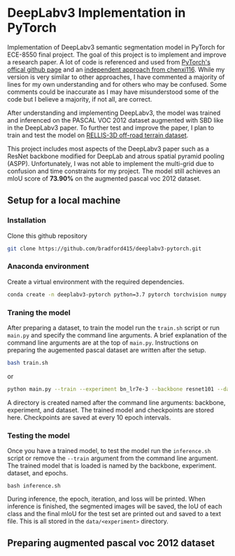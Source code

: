 # DeepLabv3 Implementation in PyTorch
Implementation of DeepLabv3 semantic segmentation model in PyTorch for ECE-8550 final project. The goal of this project is to implement and improve a research paper. A lot of code is referenced and used from [PyTorch's offical github page](https://github.com/pytorch/vision/blob/main/torchvision/models/segmentation/deeplabv3.py) and an [independent approach from chenxi116](https://github.com/chenxi116/DeepLabv3.pytorch). While my version is very similar to other approaches, I have commented a majority of lines for my own understanding and for others who may be confused. Some comments could be inaccurate as I may have misunderstood some of the code but I believe a majority, if not all, are correct.

After understanding and implementing DeepLabv3, the model was trained and inferenced on the PASCAL VOC 2012 dataset augmented with SBD like in the DeepLabv3 paper. To further test and improve the paper, I plan to train and test the model on [RELLIS-3D off-road terrain dataset](https://unmannedlab.github.io/research/RELLIS-3D).

This project includes most aspects of the DeepLabv3 paper such as a ResNet backbone modified for DeepLab and atrous spatial pyramid pooling (ASPP).  Unfortunately, I was not able to implement the multi-grid due to confusion and time constraints for my project. The model still achieves an mIoU score of __73.90%__ on the augmented pascal voc 2012 dataset.

## Setup for a local machine
### Installation
Clone this github repository
```bash
git clone https://github.com/bradford415/deeplabv3-pytorch.git
```

### Anaconda environment
Create a virtual environment with the required dependencies.
```bash
conda create -n deeplabv3-pytorch python=3.7 pytorch torchvision numpy scipy pillow
```
### Traning the model
After preparing a dataset, to train the model run the ```train.sh``` script or run ```main.py``` and specify the command line arguments. A brief explanation of the command line arguments are at the top of ```main.py```. Instructions on preparing the augemented pascal dataset are written after the setup.
```bash
bash train.sh
```
or
```bash
python main.py --train --experiment bn_lr7e-3 --backbone resnet101 --dataset pascal --epochs 50 --batch_size 4 --base_lr 0.007 --crop_size 513
```
A directory is created named after the command line arguments: backbone, experiment, and dataset. The trained model and checkpoints are stored here. Checkpoints are saved at every 10 epoch intervals.

### Testing the model
Once you have a trained model, to test the model run the ```inference.sh``` script or remove the ```--train``` argument from the command line argument. The trained model that is loaded is named by the backbone, experiment. dataset, and epochs.
```
bash inference.sh
```
During inference, the epoch, iteration, and loss will be printed. When inference is finished, the segmented images will be saved, the IoU of each class and the final mIoU for the test set are printed out and saved to a text file. This is all stored in the ```data/<experiment>``` directory.
## Preparing augmented pascal voc 2012 dataset
